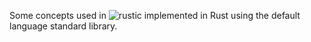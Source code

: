 
Some concepts used in ![rustic](https://github.com/thiagopnts/rustic/) implemented
in Rust using the default language standard library.

